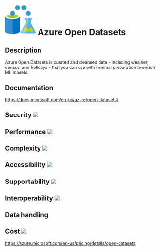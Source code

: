 # <img src ="../img/Azure Open Datasets.svg" width=100 /> Azure Open Datasets                 



## Description										
Azure Open Datasets is curated and cleansed data - including weather, census, and holidays - that you can use with minimal preparation to enrich ML models.



## Documentation
https://docs.microsoft.com/en-us/azure/open-datasets/


## Security		<img src="../img/star.png" width=100 />  



## Performance		<img src="../img/star.png" width=100 />


	
## Complexity		<img src="../img/star.png" width=100 />



## Accessibility		<img src="../img/star.png" width=100 />



## Supportability		<img src="../img/star.png" width=100 />



## Interoperability		<img src="../img/star.png" width=100 />



## Data handling



## Cost 		<img src="../img/star.png" width=100 />

https://azure.microsoft.com/en-us/pricing/details/open-datasets





